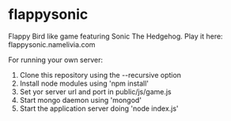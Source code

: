 flappysonic
===========

Flappy Bird like game featuring Sonic The Hedgehog.
Play it here: flappysonic.namelivia.com

For running your own server:
<ol>
<li>Clone this repository using the --recursive option</li>
<li>Install node modules using 'npm install'</li>
<li>Set yor server url and port in public/js/game.js</li>
<li>Start mongo daemon using 'mongod'</li>
<li>Start the application server doing 'node index.js'</li>
</ol>

